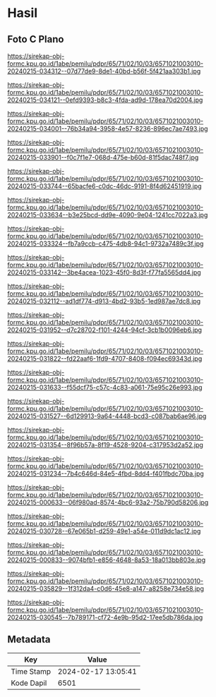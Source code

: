 # Hasil

## Foto C Plano

https://sirekap-obj-formc.kpu.go.id/1abe/pemilu/pdpr/65/71/02/10/03/6571021003010-20240215-034312--07d77de9-8de1-40bd-b56f-5f421aa303b1.jpg

https://sirekap-obj-formc.kpu.go.id/1abe/pemilu/pdpr/65/71/02/10/03/6571021003010-20240215-034121--0efd9393-b8c3-4fda-ad9d-178ea70d2004.jpg

https://sirekap-obj-formc.kpu.go.id/1abe/pemilu/pdpr/65/71/02/10/03/6571021003010-20240215-034001--76b34a94-3958-4e57-8236-896ec7ae7493.jpg

https://sirekap-obj-formc.kpu.go.id/1abe/pemilu/pdpr/65/71/02/10/03/6571021003010-20240215-033901--f0c7f1e7-068d-475e-b60d-81f5dac748f7.jpg

https://sirekap-obj-formc.kpu.go.id/1abe/pemilu/pdpr/65/71/02/10/03/6571021003010-20240215-033744--65bacfe6-c0dc-46dc-9191-8f4d62451919.jpg

https://sirekap-obj-formc.kpu.go.id/1abe/pemilu/pdpr/65/71/02/10/03/6571021003010-20240215-033634--b3e25bcd-dd9e-4090-9e04-1241cc7022a3.jpg

https://sirekap-obj-formc.kpu.go.id/1abe/pemilu/pdpr/65/71/02/10/03/6571021003010-20240215-033324--fb7a9ccb-c475-4db8-94c1-9732a7489c3f.jpg

https://sirekap-obj-formc.kpu.go.id/1abe/pemilu/pdpr/65/71/02/10/03/6571021003010-20240215-033142--3be4acea-1023-45f0-8d3f-f77fa5565dd4.jpg

https://sirekap-obj-formc.kpu.go.id/1abe/pemilu/pdpr/65/71/02/10/03/6571021003010-20240215-032112--ad1df774-d913-4bd2-93b5-1ed987ae7dc8.jpg

https://sirekap-obj-formc.kpu.go.id/1abe/pemilu/pdpr/65/71/02/10/03/6571021003010-20240215-031952--d7c28702-f101-4244-94cf-3cb1b0096eb6.jpg

https://sirekap-obj-formc.kpu.go.id/1abe/pemilu/pdpr/65/71/02/10/03/6571021003010-20240215-031822--fd22aaf6-1fd9-4707-8408-f094ec69343d.jpg

https://sirekap-obj-formc.kpu.go.id/1abe/pemilu/pdpr/65/71/02/10/03/6571021003010-20240215-031633--f55dcf75-c57c-4c83-a061-75e95c26e993.jpg

https://sirekap-obj-formc.kpu.go.id/1abe/pemilu/pdpr/65/71/02/10/03/6571021003010-20240215-031527--6d129913-9a64-4448-bcd3-c087bab6ae96.jpg

https://sirekap-obj-formc.kpu.go.id/1abe/pemilu/pdpr/65/71/02/10/03/6571021003010-20240215-031354--8f96b57a-8f19-4528-9204-c317953d2a52.jpg

https://sirekap-obj-formc.kpu.go.id/1abe/pemilu/pdpr/65/71/02/10/03/6571021003010-20240215-031234--7b4c646d-84e5-4fbd-8dd4-f401fbdc70ba.jpg

https://sirekap-obj-formc.kpu.go.id/1abe/pemilu/pdpr/65/71/02/10/03/6571021003010-20240215-000633--06f980ad-8574-4bc6-93a2-75b790d58206.jpg

https://sirekap-obj-formc.kpu.go.id/1abe/pemilu/pdpr/65/71/02/10/03/6571021003010-20240215-030728--67e065b1-d259-49e1-a54e-011d9dc1ac12.jpg

https://sirekap-obj-formc.kpu.go.id/1abe/pemilu/pdpr/65/71/02/10/03/6571021003010-20240215-000833--9074bfb1-e856-4648-8a53-18a013bb803e.jpg

https://sirekap-obj-formc.kpu.go.id/1abe/pemilu/pdpr/65/71/02/10/03/6571021003010-20240215-035829--1f312da4-c0d6-45e8-a147-a8258e734e58.jpg

https://sirekap-obj-formc.kpu.go.id/1abe/pemilu/pdpr/65/71/02/10/03/6571021003010-20240215-030545--7b789171-cf72-4e9b-95d2-17ee5db786da.jpg


## Metadata

| Key        | Value               |
| ---------- | ------------------- |
| Time Stamp | 2024-02-17 13:05:41 |
| Kode Dapil | 6501                |



